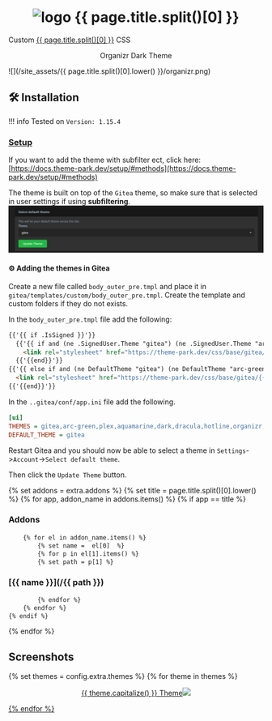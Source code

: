 <h1 align="center"> <img src="/site_assets/{{ page.title.split()[0].lower() }}/logo.png" alt="logo" width="30" height="30"> {{ page.title.split()[0] }}</h1>

Custom [{{ page.title.split()[0] }}](https://github.com/go-gitea/gitea) CSS

<p align="center"> Organizr Dark Theme </p>

![](/site_assets/{{ page.title.split()[0].lower() }}/organizr.png)


## 🛠️ Installation

!!! info
    Tested on `Version: 1.15.4`

### [Setup](/setup)

If you want to add the theme with subfilter ect, click here: [https://docs.theme-park.dev/setup/#methods](https://docs.theme-park.dev/setup/#methods)

The theme is built on top of the `Gitea` theme, so make sure that is selected in user settings if using **subfiltering**.
![select](/site_assets/gitea/select_theme.png)

#### ⚙️ Adding the themes in Gitea

Create a new file called `body_outer_pre.tmpl` and place it in `gitea/templates/custom/body_outer_pre.tmpl`. Create the template and custom folders if they do not exists.

In the `body_outer_pre.tmpl` file add the following:

```html
{{'{{ if .IsSigned }}'}}
  {{'{{ if and (ne .SignedUser.Theme "gitea") (ne .SignedUser.Theme "arc-green") }}'}}
    <link rel="stylesheet" href="https://theme-park.dev/css/base/gitea/{{'{{.SignedUser.Theme}}'}}.css">
  {{'{{end}}'}}
{{'{{ else if and (ne DefaultTheme "gitea") (ne DefaultTheme "arc-green") }}'}}
  <link rel="stylesheet" href="https://theme-park.dev/css/base/gitea/{{'{{DefaultTheme}}'}}.css">
{{'{{end}}'}}
```

In the `..gitea/conf/app.ini` file add the following.

```ini
[ui]
THEMES = gitea,arc-green,plex,aquamarine,dark,dracula,hotline,organizr,space-gray,hotpink,onedark,overseerr,nord
DEFAULT_THEME = gitea
```

Restart Gitea and you should now be able to select a theme in `Settings`->`Account`->`Select default theme`.

Then click the `Update Theme` button.

{% set addons = extra.addons %}
{% set title = page.title.split()[0].lower() %}
{% for app, addon_name in addons.items() %}
    {% if app  ==  title %}

### Addons

        {% for el in addon_name.items() %}
            {% set name =  el[0]  %}
            {% for p in el[1].items() %}
            {% set path = p[1] %}

### [{{ name }}](/{{ path }})

            {% endfor %}
        {% endfor %}
    {% endif %}
{% endfor %}

## Screenshots

{% set themes = config.extra.themes %}
{% for theme in themes %}
<p align="center">  
<a href="/site_assets/{{ page.title.split()[0].lower() }}/{{ theme }}.png">{{ theme.capitalize() }} Theme<img src="/site_assets/{{ page.title.split()[0].lower() }}/{{ theme }}.png"></img>
</p>
{% endfor %}